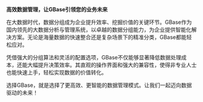 **高效数据管理，让GBase引领您的业务未来**

在大数据时代，数据分组成为企业提升效率、挖掘价值的关键环节。GBase作为国内领先的大数据分析与管理系统，以卓越的数据分组能力，为企业提供智能化解决方案。无论是海量数据的快速整合还是复杂场景下的精准分类，GBase都能轻松应对。

凭借强大的分组算法和灵活的配置选项，GBase不仅能够显著降低数据处理成本，还能大幅提升决策效率。其直观的操作界面和强大的兼容性，使得非专业人士也能快速上手，轻松实现数据的价值转化。

选择GBase，就是选择了更高效、更智能的数据管理模式。让我们一起迈向数据驱动的未来！